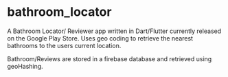 # bathroom_locator

A Bathroom Locator/ Reviewer app written in Dart/Flutter currently released on the Google Play Store. Uses geo coding to retrieve the nearest bathrooms to the users current location.

Bathroom/Reviews are stored in a firebase database and retrieved using geoHashing.
